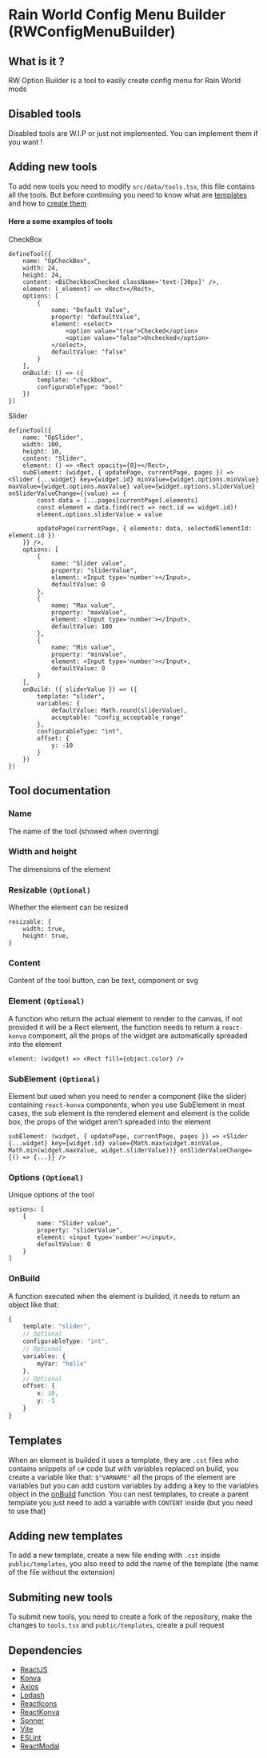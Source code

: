 # Rain World Config Menu Builder (RWConfigMenuBuilder)
## What is it ?
RW Option Builder is a tool to easily create config menu for Rain World mods

## Disabled tools
Disabled tools are W.I.P or just not implemented. You can implement them if you want !

## Adding new tools
To add new tools you need to modify `src/data/tools.tsx`, this file contains all the tools.
But before continuing you need to know what are [templates](#templates) and how to [create them](#adding-new-templates)

#### Here a some examples of tools
CheckBox
```tsx
defineTool({
    name: "OpCheckBox",
    width: 24,
    height: 24,
    content: <BiCheckboxChecked className='text-[30px]' />,
    element: (_element) => <Rect></Rect>,
    options: [
        {
            name: "Default Value",
            property: "defaultValue",
            element: <select>
                <option value="true">Checked</option>
                <option value="false">Unchecked</option>
            </select>,
            defaultValue: "false"
        }
    ],
    onBuild: () => ({
        template: "checkbox",
        configurableType: "bool"
    })
})
```

Slider
```tsx
defineTool({
    name: "OpSlider",
    width: 100,
    height: 10,
    content: "Slider",
    element: () => <Rect opacity={0}></Rect>,
    subElement: (widget, { updatePage, currentPage, pages }) => <Slider {...widget} key={widget.id} minValue={widget.options.minValue} maxValue={widget.options.maxValue} value={widget.options.sliderValue} onSliderValueChange={(value) => {
        const data = [...pages[currentPage].elements]
        const element = data.find(rect => rect.id == widget.id)!
        element.options.sliderValue = value

        updatePage(currentPage, { elements: data, selectedElementId: element.id })
    }} />,
    options: [
        {
            name: "Slider value",
            property: "sliderValue",
            element: <Input type='number'></Input>,
            defaultValue: 0
        },
        {
            name: "Max value",
            property: "maxValue",
            element: <Input type='number'></Input>,
            defaultValue: 100
        },
        {
            name: "Min value",
            property: "minValue",
            element: <Input type='number'></Input>,
            defaultValue: 0
        }
    ],
    onBuild: ({ sliderValue }) => ({
        template: "slider",
        variables: {
            defaultValue: Math.round(sliderValue),
            acceptable: "config_acceptable_range"
        },
        configurableType: "int",
        offset: {
            y: -10
        }
    })
})
```

## Tool documentation
### Name
The name of the tool (showed when overring)

### Width and height
The dimensions of the element

### Resizable `(Optional)`
Whether the element can be resized
```tsx
resizable: {
    width: true,
    height: true,
}
```

### Content
Content of the tool button, can be text, component or svg

### Element `(Optional)`
A function who return the actual element to render to the canvas, if not provided it will be a Rect element, the function needs to return a `react-konva` component, all the props of the widget are automatically spreaded into the element
```tsx
element: (widget) => <Rect fill={object.color} />
```

### SubElement `(Optional)`
Element but used when you need to render a component (like the slider) containing `react-konva` components, when you use SubElement in most cases, the sub element is the rendered element and element is the colide box, the props of the widget aren't spreaded into the element
```tsx
subElement: (widget, { updatePage, currentPage, pages }) => <Slider {...widget} key={widget.id} value={Math.max(widget.minValue, Math.min(widget.maxValue, widget.sliderValue))} onSliderValueChange={() => {...}} />
```

### Options `(Optional)`
Unique options of the tool
```tsx
options: [
    {
        name: "Slider value",
        property: "sliderValue",
        element: <input type='number'></input>,
        defaultValue: 0
    }
]
```

### OnBuild
A function executed when the element is builded, it needs to return an object like that: 
```ts
{
    template: "slider",
    // Optional
    configurableType: "int",
    // Optional
    variables: {
        myVar: "hello"
    },
    // Optional
    offset: {
        x: 10,
        y: -5
    }
}
```

## Templates
When an element is builded it uses a template, they are `.cst` files who contains snippets of `c#` code but with variables replaced on build, you create a variable like that: `$"VARNAME"` all the props of the element are variables but you can add custom variables by adding a key to the variables object in the [onBuild](#onbuild) function.
You can nest templates, to create a parent template you just need to add a variable with `CONTENT` inside (but you need to use that)

## Adding new templates
To add a new template, create a new file ending with `.cst` inside `public/templates`, you also need to add the name of the template (the name of the file without the extension)

## Submiting new tools
To submit new tools, you need to create a fork of the repository, make the changes to `tools.tsx` and `public/templates`, create a pull request

## Dependencies
- [ReactJS](https://github.com/facebook/react)
- [Konva](https://github.com/konvajs/konva)
- [Axios](https://github.com/axios/axios)
- [Lodash](https://github.com/lodash/lodash)
- [ReactIcons](https://github.com/react-icons/react-icons)
- [ReactKonva](https://github.com/konvajs/react-konva)
- [Sonner](https://github.com/emilkowalski/sonner)
- [Vite](https://github.com/vitejs/vite)
- [ESLint](https://github.com/eslint/eslint)
- [ReactModal](https://github.com/reactjs/react-modal)
